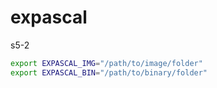 # expascal
s5-2

```bash
export EXPASCAL_IMG="/path/to/image/folder"
export EXPASCAL_BIN="/path/to/binary/folder"
```
